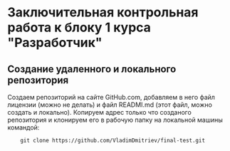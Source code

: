 # Заключительная контрольная работа к блоку 1 курса "Разработчик"

## Создание удаленного и локального репозитория

Создаем репозиторий на сайте GitHub.com, добавляем в него файл лицензии 
(можно не делать) и файл READMI.md (этот файл,  можно создать и локально).
Копируем адрес только что созданого репозитория и клонируем его в рабочую 
папку на локальной машины командой:

~~~
    git clone https://github.com/VladimDmitriev/final-test.git
~~~

